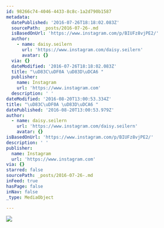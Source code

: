 ```yaml
---
id: 98266c74-4046-4433-8c8c-1a2d790b1587
metadata:
  datePublished: '2016-07-26T18:18:02.083Z'
  sourcePath: _posts/2016-07-26-.md
  isBasedOnUrl: 'https://www.instagram.com/p/BIUFz8vjPE2/'
  author:
    - name: daisy.seilern
      url: 'https://www.instagram.com/daisy.seilern'
      avatar: {}
  via: {}
  dateModified: '2016-07-26T18:18:02.083Z'
  title: "\uD83C\uDF0A \uD83D\uDCA6 "
  publisher:
    name: Instagram
    url: 'https://www.instagram.com'
  description: ' '
dateModified: '2016-08-20T13:00:53.334Z'
title: "\uD83C\uDF0A \uD83D\uDCA6 "
datePublished: '2016-08-20T13:00:53.979Z'
author:
  - name: daisy.seilern
    url: 'https://www.instagram.com/daisy.seilern'
    avatar: {}
isBasedOnUrl: 'https://www.instagram.com/p/BIUFz8vjPE2/'
description: ' '
publisher:
  name: Instagram
  url: 'https://www.instagram.com'
via: {}
starred: false
sourcePath: _posts/2016-07-26-.md
inFeed: true
hasPage: false
inNav: false
_type: MediaObject

---
```

![](https://imgflo.herokuapp.com/graph/vahj1ThiexotieMo/212c40896c3577d356c7386ebbf38d09/croprotate.jpg?cropheight=445&cropwidth=640&degrees=0&input=https%3A%2F%2Fscontent.cdninstagram.com%2Fl%2Ft51.2885-15%2Fs640x640%2Fsh0.08%2Fe35%2F13741502_263820087335079_43068916_n.jpg%3Fig_cache_key%3DMTMwMjY5MTc1MjM2NTA2MDQwNg%253D%253D.2&x=0&y=96)